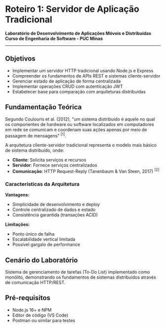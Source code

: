 # Roteiro 1: Servidor de Aplicação Tradicional

**Laboratório de Desenvolvimento de Aplicações Móveis e Distribuídas**  
**Curso de Engenharia de Software - PUC Minas**

---

## Objetivos

- Implementar um servidor HTTP tradicional usando Node.js e Express
- Compreender os fundamentos de APIs REST e sistemas cliente-servidor
- Gerenciar estado de aplicação de forma centralizada
- Implementar operações CRUD com autenticação JWT
- Estabelecer base para comparação com arquiteturas distribuídas

## Fundamentação Teórica

Segundo Coulouris et al. (2012), "um sistema distribuído é aquele no qual os componentes de hardware ou software localizados em computadores em rede se comunicam e coordenam suas ações apenas por meio de passagem de mensagens" <sup>[1]</sup>. 

A arquitetura cliente-servidor tradicional representa o modelo mais básico de sistema distribuído, onde:
- **Cliente**: Solicita serviços e recursos
- **Servidor**: Fornece serviços centralizados
- **Comunicação**: HTTP Request-Reply (Tanenbaum & Van Steen, 2017) <sup>[2]</sup>

### Características da Arquitetura

**Vantagens:**
- Simplicidade de desenvolvimento e deploy
- Controle centralizado de dados e estado
- Consistência garantida (transações ACID)

**Limitações:**
- Ponto único de falha
- Escalabilidade vertical limitada
- Possível gargalo de performance

## Cenário do Laboratório

Sistema de gerenciamento de tarefas (To-Do List) implementado como monólito, demonstrando os fundamentos de sistemas distribuídos através de comunicação HTTP/REST.

## Pré-requisitos

- Node.js 16+ e NPM
- Editor de código (VS Code)
- Postman ou similar para testes

